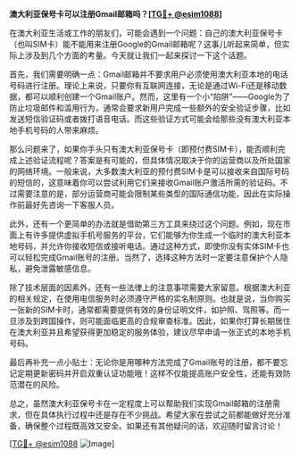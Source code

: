 **澳大利亚保号卡可以注册Gmail邮箱吗？[[TG💪+ @esim1088](https://t.me/s/esim1088)]**

在澳大利亚生活或工作的朋友们，可能会遇到一个问题：自己的澳大利亚保号卡（也叫SIM卡）能不能用来注册Google的Gmail邮箱呢？这事儿听起来简单，但实际上涉及到几个方面的考量。今天就让我们一起来探讨一下这个话题。

首先，我们需要明确一点：Gmail邮箱并不要求用户必须使用澳大利亚本地的电话号码进行注册。理论上来说，只要你有互联网连接，无论是通过Wi-Fi还是移动数据，都可以顺利创建一个Gmail账户。然而，这里有一个小“陷阱”——Google为了防止垃圾邮件和滥用行为，通常会要求新用户完成一些额外的安全验证步骤，比如发送短信验证码或者拨打语音电话。而这些验证方式可能会给那些没有澳大利亚本地手机号码的人带来麻烦。

那么问题来了，如果你手头只有澳大利亚保号卡（即预付费SIM卡），能否顺利完成上述验证流程呢？答案是有可能的，但具体情况取决于你的运营商以及所处国家的网络环境。一般来说，大多数澳大利亚的预付费SIM卡是可以接收来自国际号码的短信的，这意味着你可以尝试利用它们来接收Gmail账户激活所需的验证码。不过需要注意的是，部分运营商可能会限制某些类型的国际通信功能，因此在实际操作前最好先咨询一下客服人员。

此外，还有一个更简单的办法就是借助第三方工具来绕过这个问题。例如，现在市面上有许多提供虚拟手机号服务的平台，它们能够为你生成一个临时的澳大利亚本地号码，并允许你接收短信或接听电话。通过这种方式，即使你没有实体SIM卡也可以轻松完成Gmail账号的注册。当然了，选择这种方法时一定要注意保护个人隐私，避免泄露敏感信息。

除了技术层面的因素外，还有一些法律上的注意事项需要大家留意。根据澳大利亚的相关规定，在使用电信服务时必须遵守严格的实名制原则。也就是说，当你购买一张新的SIM卡时，通常都需要提供有效的身份证明文件，如护照、驾照等。而一旦涉及到跨国操作，则可能面临更高的合规审查标准。因此，如果你打算长期居住在澳大利亚并且希望获得更加稳定的服务体验，建议尽早申请一张正式的本地手机号码。

最后再补充一点小贴士：无论你是用哪种方法完成了Gmail账号的注册，都不要忘记定期更新密码并开启双重认证功能哦！这样不仅能提高账户安全性，还能有效防范潜在的风险。

总之，虽然澳大利亚保号卡在一定程度上可以帮助我们实现Gmail邮箱的注册需求，但在具体执行过程中还是存在不少挑战。希望大家在尝试之前都能做好充分准备，确保整个过程既高效又安全。如果还有其他疑问的话，欢迎随时留言讨论！

[[TG💪+ @esim1088](https://t.me/s/esim1088) ![Image](https://i.postimg.cc/4NQfJmqS/Snipaste-2025-05-13-00-14-12.png)]